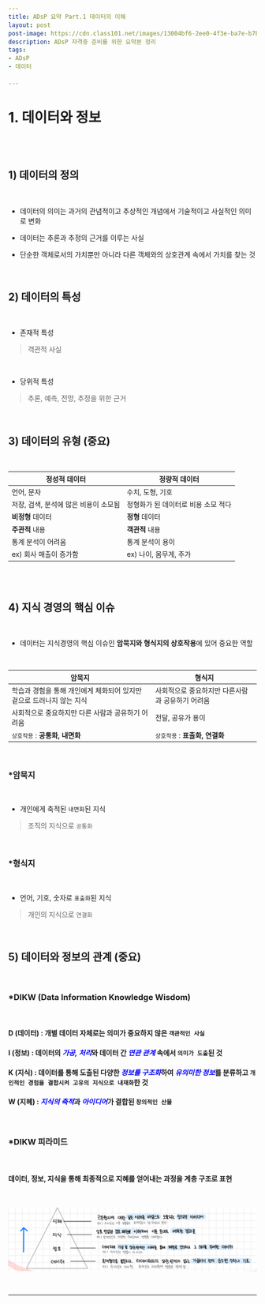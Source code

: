 ```yaml
---
title: ADsP 요약 Part.1 데이터의 이해
layout: post
post-image: https://cdn.class101.net/images/13004bf6-2ee0-4f3e-ba7e-b7bba5774de2/original
description: ADsP 자격증 준비를 위한 요약본 정리
tags:
- ADsP
- 데이터

---
```



# 1. 데이터와 정보

<br><br>

## 1) 데이터의 정의

<br>

- 데이터의 의미는 과거의 관념적이고 추상적인 개념에서 기술적이고 사실적인 의미로 변화

- 데이터는 추론과 추정의 근거를 이루는 사실

- 단순한 객체로서의 가치뿐만 아니라 다른 객체와의 상호관계 속에서 가치를 찾는 것

<br>

## 2) 데이터의 특성

<br>

- 존재적 특성 　
> 객관적 사실

<br>

- 당위적 특성 　
> 추론, 예측, 전망, 추정을 위한 근거

<br>

## 3) 데이터의 유형 (중요)

<br>

| **정성적 데이터** | **정량적 데이터** |
| -----------   | ------------  |
| 언어, 문자    | 수치, 도형, 기호 |
| 저장, 검색, 분석에 많은 비용이 소모됨 | 정형화가 된 데이터로 비용 소모 적다 |
| **비정형** 데이터 | **정형** 데이터 |
| **주관적** 내용 | **객관적** 내용 |
| 통계 분석이 어려움 | 통계 분석이 용이 |
| ex) 회사 매출이 증가함 | ex) 나이, 몸무게, 주가 |


<br><br>

## 4) 지식 경영의 핵심 이슈

<br>

- 데이터는 지식경영의 핵심 이슈인 **암묵지와 형식지의 상호작용**에 있어 중요한 역할

<br>


| **암묵지** | **형식지** |
|------- | ------ |
| 학습과 경험을 통해 개인에게 체화되어 있지만 겉으로 드러나지 않는 지식 | 사회적으로 중요하지만 다른사람과 공유하기 어려움 |
| 사회적으로 중요하지만 다른 사람과 공유하기 어려움 | 전달, 공유가 용이 |
| `상호작용` : **공통화, 내면화** | `상호작용` : **표출화, 연결화** |

<br>

### *암묵지

<br>

- 개인에게 축적된 `내면화`된 지식 　
> 조직의 지식으로 `공통화`

<br>

### *형식지

<br>

- 언어, 기호, 숫자로 `표출화`된 지식 　
> 개인의 지식으로 `연결화`

<br>

## 5) 데이터와 정보의 관계 (중요)

<br>

### *DIKW (Data Information Knowledge Wisdom)

<br>

#### D (데이터) : 개별 데이터 자체로는 의미가 중요하지 않은 `객관적인 사실`
#### I (정보) : 데이터의 <span style='color:blue'>*가공, 처리*</span>와 데이터 간 <span style='color:blue'>*연관 관계*</span> 속에서 `의미가 도출`된 것
#### K (지식) : 데이터를 통해 도출된 다양한 <span style='color:blue'>*정보를 구조화*</span>하여 <span style='color:blue'>*유의미한 정보*</span>를 분류하고 `개인적인 경험을 결합시켜 고유의 지식으로 내재화`한 것
#### W (지혜) : <span style='color:blue'>*지식의 축적*</span>과 <span style='color:blue'>*아이디어*</span>가 결합된 `창의적인 산물`

<br>

### *DIKW 피라미드

<br>

#### 데이터, 정보, 지식을 통해 최종적으로 지혜를 얻어내는 과정을 계층 구조로 표현

<br>

![DIKW 피라미드](/assets/images/ADsP_Part1-1_1.png)

<br>

---